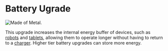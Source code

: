 # Battery Ugrade

![Made of Metal.](oredict:opencomputers:batteryUpgrade1)

This upgrade increases the internal energy buffer of devices, such as [robots](../block/robot.md) and [tablets](tablet.md), allowing them to operate longer without having to return to a [charger](../block/charger.md). Higher tier battery upgrades can store more energy. 
